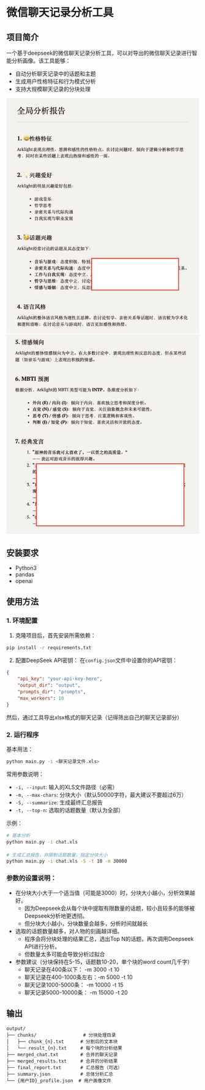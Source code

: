 # 微信聊天记录分析工具

## 项目简介

一个基于deepseek的微信聊天记录分析工具，可以对导出的微信聊天记录进行智能分析画像。该工具能够：

- 自动分析聊天记录中的话题和主题
- 生成用户性格特征和行为模式分析
- 支持大规模聊天记录的分块处理

![](imgs/1.png)
![](imgs/2.png)

## 安装要求

- Python3
- pandas
- openai


## 使用方法

### 1. 环境配置

1. 克隆项目后，首先安装所需依赖：
```bash
pip install -r requirements.txt
```

2. 配置DeepSeek API密钥：
在`config.json`文件中设置你的API密钥：
```json
{
    "api_key": "your-api-key-here",
    "output_dir": "output",
    "prompts_dir": "prompts",
    "max_workers": 10
}
```

然后，通过工具导出xlsx格式的聊天记录（记得筛出自己的聊天记录部分）

### 2. 运行程序

基本用法：
```bash
python main.py -i <聊天记录文件.xls>
```

常用参数说明：
- `-i, --input`: 输入的XLS文件路径（必需）
- `-m, --max-chars`: 分块大小（默认50000字符，最大建议不要超过6万）
- `-S, --summarize`: 生成最终汇总报告
- `-t, --top-n`: 选取的话题数量（默认为全部）

示例：
```bash
# 基本分析
python main.py -i chat.xls

# 生成汇总报告，并限制话题数量，指定分块大小
python main.py -i chat.xls -S -t 10 -m 30000
```

### 参数的设置说明：
- 在分块大小大于一个适当值（可能是3000）时，分块大小越小，分析效果越好。
  - 因为Deepseek会从每个块中提取有限数量的话题，较小且较多的能够被Deepseek分析地更透彻。
  - 但分块大小越小，分块数量会越多，分析时间就越长
- 选取的话题数量越多，对人物的刻画越详细。
  - 程序会将分块处理的结果汇总，选出Top N的话题，再次调用Deepseek API进行分析。
  - 但数量太多可能会导致分析过拟合
- 参数建议（分块保持在5-15，话题数10-20，单个块的word count几千字）
  - 聊天记录在400条以下： -m 3000 -t 10
  - 聊天记录在400-1000条左右：-m 5000 -t 10
  - 聊天记录1000-5000条： -m 10000 -t 15
  - 聊天记录5000-10000条： -m 15000 -t 20

## 输出
```
output/
├── chunks/                 # 分块处理目录
│   ├── chunk_{n}.txt      # 分割后的文本块
│   └── result_{n}.txt     # 每个块的分析结果
├── merged_chat.txt        # 合并的聊天记录
├── merged_results.txt     # 合并的分析结果
├── final_report.txt       # 汇总报告（可选）
├── summary.json           # 总体分析汇总
└── {用户ID}_profile.json  # 用户画像文件
```

